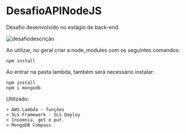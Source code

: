 # DesafioAPINodeJS
Desafio desenvolvido no estágio de back-end.

![desafiodescrição](https://github.com/Nessavs/DesafioAPINodeJS/assets/101596768/af97c6af-3714-4f65-86d0-9a8f63f544af)

Ao utilizar, no geral criar a node_modules com os seguintes comandos:
```
npm install
```
Ao entrar na pasta lambda, também será necessário instalar:
```
npm install
npm i mongodb
```
Utilizado:
```
> AWS Lambda - funções
> SLS Framework - SLS Deploy
> Insomnia, get e put.
> MongoDB Compass
```
